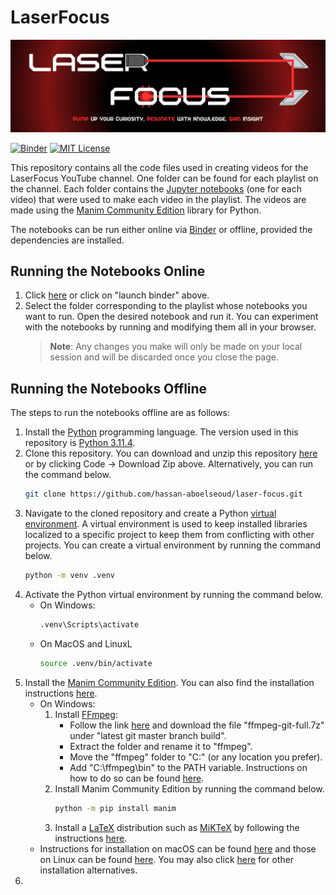 # LaserFocus
[![Channel Banner](images/Channel%20Banner.png)](https://www.youtube.com/@laserfocus314)

[![Binder](https://mybinder.org/badge_logo.svg)](https://mybinder.org/v2/gh/hassan-aboelseoud/laser-focus.git/HEAD)
[![MIT License](https://img.shields.io/badge/license-MIT-blue.svg?style=flat)](http://choosealicense.com/licenses/mit/)

This repository contains all the code files used in creating videos for the LaserFocus YouTube channel. One folder can be found for each playlist on the channel. Each folder contains the [Jupyter notebooks](https://jupyter.org/) (one for each video) that were used to make each video in the playlist. The videos are made using the [Manim Community Edition](https://docs.manim.community/en/stable/) library for Python.


The notebooks can be run either online via [Binder](https://mybinder.org/) or offline, provided the dependencies are installed.

## Running the Notebooks Online
1. Click [here](https://mybinder.org/v2/gh/hassan-aboelseoud/laser-focus.git/HEAD) or click on "launch binder" above.
2. Select the folder corresponding to the playlist whose notebooks you want to run. Open the desired notebook and run it. You can experiment with the notebooks by running and modifying them all in your browser.
    > **Note**: Any changes you make will only be made on your local session and will be discarded once you close the page.


## Running the Notebooks Offline
The steps to run the notebooks offline are as follows:
1. Install the [Python](https://www.python.org/) programming language. The version used in this repository is [Python 3.11.4](https://www.python.org/downloads/release/python-3114/).
2. Clone this repository. You can  download and unzip this repository [here](https://github.com/hassan-aboelseoud/laser-focus/archive/refs/heads/main.zip) or by clicking Code -> Download Zip above. Alternatively, you can run the command below.
    ```sh
    git clone https://github.com/hassan-aboelseoud/laser-focus.git
    ```
3. Navigate to the cloned repository and create a Python [virtual environment](https://docs.python.org/3/tutorial/venv.html). A virtual environment is used to keep installed libraries localized to a specific project to keep them from conflicting with other projects. You can create a virtual environment by running the command below.
    ```sh
    python -m venv .venv
    ``` 
4. Activate the Python virtual environment by running the command below.
    * On Windows:
        ```sh
        .venv\Scripts\activate
        ```
    * On MacOS and LinuxL
        ```sh
        source .venv/bin/activate
        ```
5. Install the [Manim Community Edition](https://docs.manim.community/en/stable/). You can also find the installation instructions [here](https://docs.manim.community/en/stable/installation.html).
    * On Windows:
        1. Install [FFmpeg](https://www.ffmpeg.org/):
            * Follow the link [here]("https://www.gyan.dev/ffmpeg/builds/") and download the file "ffmpeg-git-full.7z" under "latest git master branch build".
            * Extract the folder and rename it to "ffmpeg".
            * Move the "ffmpeg" folder to "C:\" (or any location you prefer).
            * Add "C:\ffmpeg\bin" to the PATH variable. Instructions on how to do so can be found [here](https://www.architectryan.com/2018/03/17/add-to-the-path-on-windows-10/).
        2. Install Manim Community Edition by running the command below.
            ```sh
            python -m pip install manim
            ```
        3. Install a [LaTeX](https://www.latex-project.org/) distribution such as [MiKTeX](https://miktex.org/) by following the instructions [here](https://miktex.org/download).
    * Instructions for installation on macOS can be found [here](https://docs.manim.community/en/stable/installation/macos.html) and those on Linux can be found [here](https://docs.manim.community/en/stable/installation/linux.html). You may also click [here](https://docs.manim.community/en/stable/installation.html) for other installation alternatives.
6. 